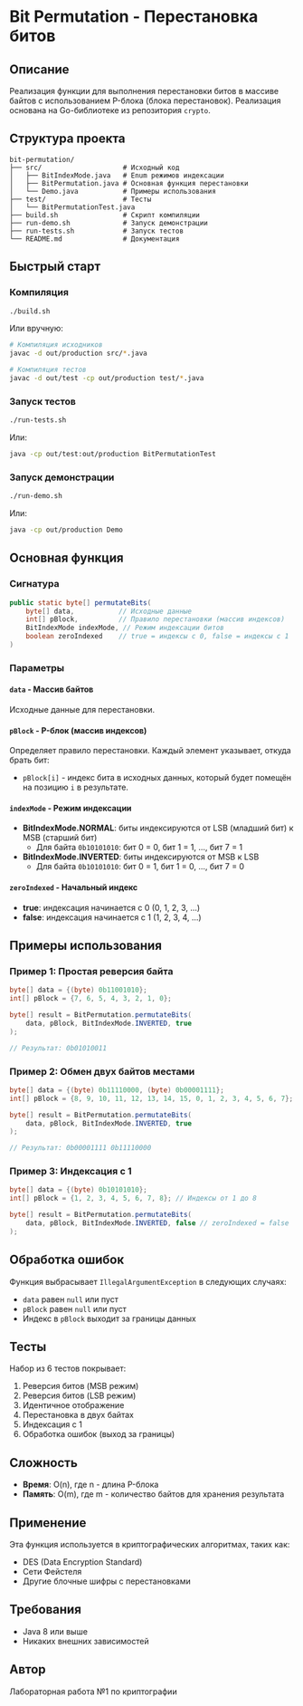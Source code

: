 # Bit Permutation - Перестановка битов

## Описание

Реализация функции для выполнения перестановки битов в массиве байтов с использованием P-блока (блока перестановок). Реализация основана на Go-библиотеке из репозитория `crypto`.

## Структура проекта

```
bit-permutation/
├── src/                    # Исходный код
│   ├── BitIndexMode.java   # Enum режимов индексации
│   ├── BitPermutation.java # Основная функция перестановки
│   └── Demo.java           # Примеры использования
├── test/                   # Тесты
│   └── BitPermutationTest.java
├── build.sh                # Скрипт компиляции
├── run-demo.sh             # Запуск демонстрации
├── run-tests.sh            # Запуск тестов
└── README.md               # Документация
```

## Быстрый старт

### Компиляция

```bash
./build.sh
```

Или вручную:
```bash
# Компиляция исходников
javac -d out/production src/*.java

# Компиляция тестов
javac -d out/test -cp out/production test/*.java
```

### Запуск тестов

```bash
./run-tests.sh
```

Или:
```bash
java -cp out/test:out/production BitPermutationTest
```

### Запуск демонстрации

```bash
./run-demo.sh
```

Или:
```bash
java -cp out/production Demo
```

## Основная функция

### Сигнатура

```java
public static byte[] permutateBits(
    byte[] data,           // Исходные данные
    int[] pBlock,          // Правило перестановки (массив индексов)
    BitIndexMode indexMode, // Режим индексации битов
    boolean zeroIndexed    // true = индексы с 0, false = индексы с 1
)
```

### Параметры

#### `data` - Массив байтов
Исходные данные для перестановки.

#### `pBlock` - P-блок (массив индексов)
Определяет правило перестановки. Каждый элемент указывает, откуда брать бит:
- `pBlock[i]` - индекс бита в исходных данных, который будет помещён на позицию `i` в результате.

#### `indexMode` - Режим индексации
- **BitIndexMode.NORMAL**: биты индексируются от LSB (младший бит) к MSB (старший бит)
  - Для байта `0b10101010`: бит 0 = 0, бит 1 = 1, ..., бит 7 = 1
- **BitIndexMode.INVERTED**: биты индексируются от MSB к LSB
  - Для байта `0b10101010`: бит 0 = 1, бит 1 = 0, ..., бит 7 = 0

#### `zeroIndexed` - Начальный индекс
- **true**: индексация начинается с 0 (0, 1, 2, 3, ...)
- **false**: индексация начинается с 1 (1, 2, 3, 4, ...)

## Примеры использования

### Пример 1: Простая реверсия байта

```java
byte[] data = {(byte) 0b11001010};
int[] pBlock = {7, 6, 5, 4, 3, 2, 1, 0};

byte[] result = BitPermutation.permutateBits(
    data, pBlock, BitIndexMode.INVERTED, true
);

// Результат: 0b01010011
```

### Пример 2: Обмен двух байтов местами

```java
byte[] data = {(byte) 0b11110000, (byte) 0b00001111};
int[] pBlock = {8, 9, 10, 11, 12, 13, 14, 15, 0, 1, 2, 3, 4, 5, 6, 7};

byte[] result = BitPermutation.permutateBits(
    data, pBlock, BitIndexMode.INVERTED, true
);

// Результат: 0b00001111 0b11110000
```

### Пример 3: Индексация с 1

```java
byte[] data = {(byte) 0b10101010};
int[] pBlock = {1, 2, 3, 4, 5, 6, 7, 8}; // Индексы от 1 до 8

byte[] result = BitPermutation.permutateBits(
    data, pBlock, BitIndexMode.INVERTED, false // zeroIndexed = false
);
```

## Обработка ошибок

Функция выбрасывает `IllegalArgumentException` в следующих случаях:
- `data` равен `null` или пуст
- `pBlock` равен `null` или пуст
- Индекс в `pBlock` выходит за границы данных

## Тесты

Набор из 6 тестов покрывает:
1. Реверсия битов (MSB режим)
2. Реверсия битов (LSB режим)
3. Идентичное отображение
4. Перестановка в двух байтах
5. Индексация с 1
6. Обработка ошибок (выход за границы)

## Сложность

- **Время**: O(n), где n - длина P-блока
- **Память**: O(m), где m - количество байтов для хранения результата

## Применение

Эта функция используется в криптографических алгоритмах, таких как:
- DES (Data Encryption Standard)
- Сети Фейстеля
- Другие блочные шифры с перестановками

## Требования

- Java 8 или выше
- Никаких внешних зависимостей

## Автор

Лабораторная работа №1 по криптографии

